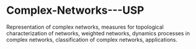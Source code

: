 # Complex-Networks---USP
Representation of complex networks, measures for topological characterization of networks, weighted networks, dynamics processes in complex networks, classification of complex networks, applications.

